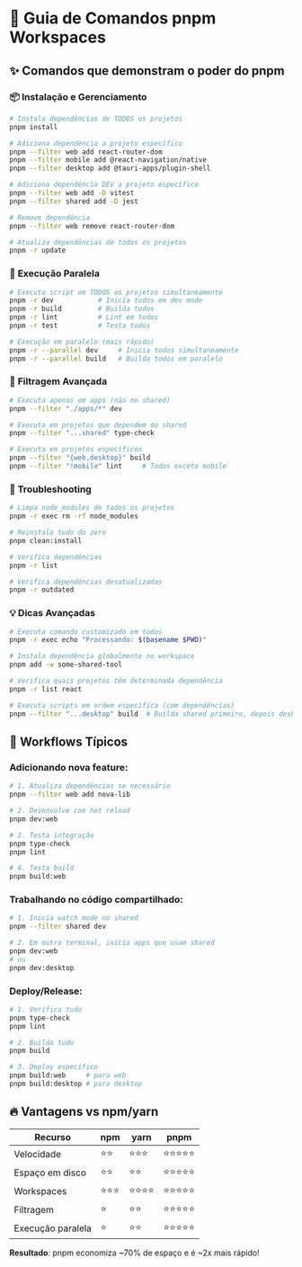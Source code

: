 # 🎯 Guia de Comandos pnpm Workspaces

## ✨ Comandos que demonstram o poder do pnpm

### 📦 **Instalação e Gerenciamento**
```bash
# Instala dependências de TODOS os projetos
pnpm install

# Adiciona dependência a projeto específico
pnpm --filter web add react-router-dom
pnpm --filter mobile add @react-navigation/native
pnpm --filter desktop add @tauri-apps/plugin-shell

# Adiciona dependência DEV a projeto específico  
pnpm --filter web add -D vitest
pnpm --filter shared add -D jest

# Remove dependência
pnpm --filter web remove react-router-dom

# Atualiza dependências de todos os projetos
pnpm -r update
```

### 🚀 **Execução Paralela**
```bash
# Executa script em TODOS os projetos simultaneamente
pnpm -r dev           # Inicia todos em dev mode
pnpm -r build         # Builda todos
pnpm -r lint          # Lint em todos
pnpm -r test          # Testa todos

# Execução em paralelo (mais rápido)
pnpm -r --parallel dev     # Inicia todos simultaneamente
pnpm -r --parallel build   # Builda todos em paralelo
```

### 🎯 **Filtragem Avançada**
```bash
# Executa apenas em apps (não no shared)
pnpm --filter "./apps/*" dev

# Executa em projetos que dependem do shared
pnpm --filter "...shared" type-check

# Executa em projetos específicos
pnpm --filter "{web,desktop}" build
pnpm --filter "!mobile" lint     # Todos exceto mobile
```

### 🔧 **Troubleshooting**
```bash
# Limpa node_modules de todos os projetos
pnpm -r exec rm -rf node_modules

# Reinstala tudo do zero
pnpm clean:install

# Verifica dependências
pnpm -r list

# Verifica dependências desatualizadas
pnpm -r outdated
```

### 💡 **Dicas Avançadas**
```bash
# Executa comando customizado em todos
pnpm -r exec echo "Processando: $(basename $PWD)"

# Instala dependência globalmente no workspace
pnpm add -w some-shared-tool

# Verifica quais projetos têm determinada dependência
pnpm -r list react

# Executa scripts em ordem específica (com dependências)
pnpm --filter "...desktop" build  # Builda shared primeiro, depois desktop
```

## 🎯 **Workflows Típicos**

### **Adicionando nova feature:**
```bash
# 1. Atualiza dependências se necessário
pnpm --filter web add nova-lib

# 2. Desenvolve com hot reload
pnpm dev:web

# 3. Testa integração
pnpm type-check
pnpm lint

# 4. Testa build
pnpm build:web
```

### **Trabalhando no código compartilhado:**
```bash
# 1. Inicia watch mode no shared
pnpm --filter shared dev

# 2. Em outro terminal, inicia apps que usam shared
pnpm dev:web
# ou
pnpm dev:desktop
```

### **Deploy/Release:**
```bash
# 1. Verifica tudo
pnpm type-check
pnpm lint

# 2. Builda tudo
pnpm build

# 3. Deploy específico
pnpm build:web     # para web
pnpm build:desktop # para desktop
```

## 🔥 **Vantagens vs npm/yarn**

| Recurso | npm | yarn | pnpm |
|---------|-----|------|------|
| Velocidade | ⭐⭐ | ⭐⭐⭐ | ⭐⭐⭐⭐⭐ |
| Espaço em disco | ⭐⭐ | ⭐⭐ | ⭐⭐⭐⭐⭐ |
| Workspaces | ⭐⭐⭐ | ⭐⭐⭐⭐ | ⭐⭐⭐⭐⭐ |
| Filtragem | ⭐ | ⭐⭐ | ⭐⭐⭐⭐⭐ |
| Execução paralela | ⭐ | ⭐⭐ | ⭐⭐⭐⭐⭐ |

**Resultado**: pnpm economiza ~70% de espaço e é ~2x mais rápido!
